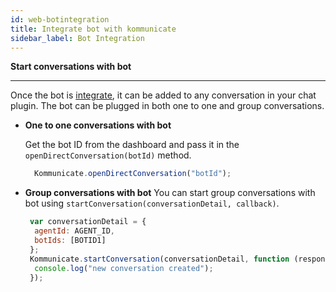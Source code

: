 ```yaml
---
id: web-botintegration
title: Integrate bot with kommunicate
sidebar_label: Bot Integration
---
```


**Start conversations with bot**

* * *
Once the bot is [integrate](https://docs.kommunicate.io/docs/bot-configration.html), it can be added to any conversation in your chat plugin. The bot can be plugged in both one to one and group conversations. 

* **One to one conversations with bot** 

    Get the bot ID from the dashboard and pass it in the `openDirectConversation(botId)` method.
  ```javascript
    Kommunicate.openDirectConversation("botId");
   ```
* **Group conversations with bot**
    You can start group conversations with bot using `startConversation(conversationDetail, callback)`.

   ```javascript
    var conversationDetail = {
     agentId: AGENT_ID,
     botIds: [BOTID1]
    };
    Kommunicate.startConversation(conversationDetail, function (response) {
     console.log("new conversation created");
    }); 
   ```
